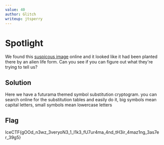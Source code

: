 ```yaml
---
value: 40
author: Glitch
writeup: jtsperry
---
```


# Spotlight

We found this [suspicous image](https://play.icec.tf/problem-static/alien_message_b84f283848b7f34fd4c7529186e66e120b0a374c9d0f2a225b0a7a215716afb5.png) online and it looked like it had been planted there by an alien life form. Can you see if you can figure out what they're trying to tell us? 

## Solution

Here we have a futurama themed symbol substitution cryptogram.
you can search online for the substitution tables and easily do it, big symbols mean capital letters, small symbols mean lowercase letters

## Flag

IceCTF{gOOd_n3wz_3veryoN3_1_l1k3_fU7ur4ma_4nd_tH3ir_4maz1ng_3as7er_39g5}
